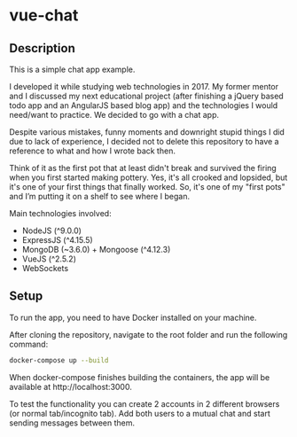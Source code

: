 # vue-chat

## Description

This is a simple chat app example.

I developed it while studying web technologies in 2017. My former mentor and I discussed my next educational project (after finishing a jQuery based todo app and an AngularJS based blog app) and the technologies I would need/want to practice. We decided to go with a chat app.

Despite various mistakes, funny moments and downright stupid things I did due to lack of experience, I decided not to delete this repository to have a reference to what and how I wrote back then.

Think of it as the first pot that at least didn't break and survived the firing when you first started making pottery. Yes, it's all crooked and lopsided, but it's one of your first things that finally worked. So, it's one of my "first pots" and I’m putting it on a shelf to see where I began.

Main technologies involved:
- NodeJS (^9.0.0)
- ExpressJS (^4.15.5)
- MongoDB (~3.6.0) + Mongoose (^4.12.3)
- VueJS (^2.5.2)
- WebSockets

## Setup

To run the app, you need to have Docker installed on your machine.

After cloning the repository, navigate to the root folder and run the following command:

```bash
docker-compose up --build
```

When docker-compose finishes building the containers, the app will be available at http://localhost:3000.

To test the functionality you can create 2 accounts in 2 different browsers (or normal tab/incognito tab). Add both users to a mutual chat and start sending messages between them.
